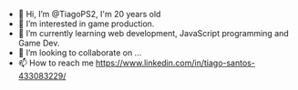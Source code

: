 - 👋 Hi, I’m @TiagoPS2, I'm 20 years old
- 👀 I’m interested in game production.
- 🌱 I’m currently learning web development, JavaScript programming and Game Dev.
- 💞️ I’m looking to collaborate on ...
- 📫 How to reach me https://www.linkedin.com/in/tiago-santos-433083229/

<!---
TiagoPS2/TiagoPS2 is a ✨ special ✨ repository because its `README.md` (this file) appears on your GitHub profile.
You can click the Preview link to take a look at your changes.
--->

